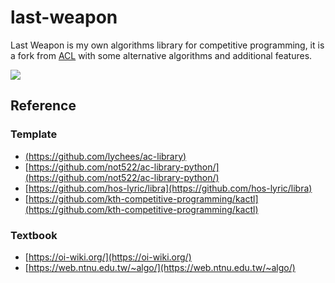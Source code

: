 # last-weapon
Last Weapon is my own algorithms library for competitive programming, it is a fork from [ACL](https://github.com/lychees/ac-library) with some alternative algorithms and additional features.

![](https://img2.baidu.com/it/u=2865842250,1747329531&fm=253&fmt=auto&app=138&f=GIF?w=214&h=149)

## Reference
### Template
- [(https://github.com/lychees/ac-library) ]((https://github.com/lychees/ac-library) )
- [https://github.com/not522/ac-library-python/](https://github.com/not522/ac-library-python/)
- [https://github.com/hos-lyric/libra](https://github.com/hos-lyric/libra)
- [https://github.com/kth-competitive-programming/kactl](https://github.com/kth-competitive-programming/kactl)

### Textbook
- [https://oi-wiki.org/](https://oi-wiki.org/)
- [https://web.ntnu.edu.tw/~algo/](https://web.ntnu.edu.tw/~algo/)
